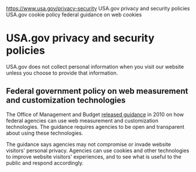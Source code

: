 

https://www.usa.gov/privacy-security
USA.gov privacy and security policies
USA.gov cookie policy
federal guidance on web cookies

USA.gov privacy and security policies
=====================================

USA.gov does not collect personal information when you visit our website unless you choose to provide that information.

**Federal government policy on web measurement and customization technologies**
-------------------------------------------------------------------------------

The Office of Management and Budget
[released guidance](https://obamawhitehouse.archives.gov/sites/default/files/omb/assets/memoranda_2010/m10-22.pdf)
in 2010 on how federal agencies can use web measurement and customization technologies. The guidance requires agencies to be open and transparent about using these technologies.

The guidance says agencies may not compromise or invade website visitors' personal privacy. Agencies can use cookies and other technologies to improve website visitors' experiences, and to see what is useful to the public and respond accordingly.
